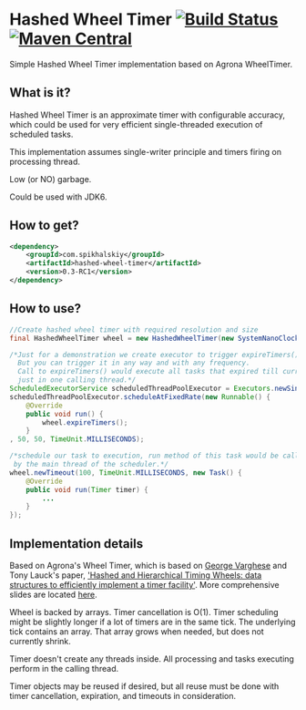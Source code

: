 # Hashed Wheel Timer [![Build Status](https://travis-ci.org/Spikhalskiy/hashed-wheel-timer.svg?branch=master)](https://travis-ci.org/Spikhalskiy/hashed-wheel-timer) [![Maven Central](https://maven-badges.herokuapp.com/maven-central/com.spikhalskiy/hashed-wheel-timer/badge.svg)](https://maven-badges.herokuapp.com/maven-central/com.spikhalskiy/hashed-wheel-timer)
Simple Hashed Wheel Timer implementation based on Agrona WheelTimer.

## What is it?

Hashed Wheel Timer is an approximate timer with configurable accuracy, which could be used for very efficient single-threaded execution of scheduled tasks. 

This implementation assumes single-writer principle and timers firing on processing thread.

Low (or NO) garbage.

Could be used with JDK6.

## How to get?

```xml
<dependency>
    <groupId>com.spikhalskiy</groupId>
    <artifactId>hashed-wheel-timer</artifactId>
    <version>0.3-RC1</version>
</dependency>
```

## How to use?

```java
//Create hashed wheel timer with required resolution and size
final HashedWheelTimer wheel = new HashedWheelTimer(new SystemNanoClock(), 50, TimeUnit.MILLISECONDS, 512);

/*Just for a demonstration we create executor to trigger expireTimers() call
  But you can trigger it in any way and with any frequency.
  Call to expireTimers() would execute all tasks that expired till current timestamp
  just in one calling thread.*/
ScheduledExecutorService scheduledThreadPoolExecutor = Executors.newSingleThreadScheduledExecutor();
scheduledThreadPoolExecutor.scheduleAtFixedRate(new Runnable() {
    @Override
    public void run() {
        wheel.expireTimers();    
    }
, 50, 50, TimeUnit.MILLISECONDS);

/*schedule our task to execution, run method of this task would be called
 by the main thread of the scheduler.*/
wheel.newTimeout(100, TimeUnit.MILLISECONDS, new Task() {
    @Override
    public void run(Timer timer) {
        ...
    }
});
```

## Implementation details

Based on Agrona's Wheel Timer, which is based on <a href="http://cseweb.ucsd.edu/users/varghese/">George Varghese</a> and Tony Lauck's paper,
<a href="http://cseweb.ucsd.edu/users/varghese/PAPERS/twheel.ps.Z">'Hashed and Hierarchical Timing Wheels: data structures to efficiently implement a timer facility'</a>.
More comprehensive slides are located <a href="http://www.cse.wustl.edu/~cdgill/courses/cs6874/TimingWheels.ppt">here</a>.

Wheel is backed by arrays. Timer cancellation is O(1). Timer scheduling might be slightly
longer if a lot of timers are in the same tick. The underlying tick contains an array. That
array grows when needed, but does not currently shrink.

Timer doesn't create any threads inside. All processing and tasks executing perform in the calling thread.

Timer objects may be reused if desired, but all reuse must be done with timer cancellation,
expiration, and timeouts in consideration.